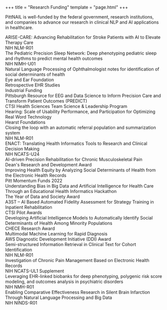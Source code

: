 +++
title = "Research Funding"
template = "page.html"
+++

<div class="section-intro fade-in">
    <p class="lead">PittNAIL is well-funded by the federal government, research institutions, and companies to advance our research in clinical NLP and AI applications in healthcare.</p>
</div>

<div class="funding-list fade-in">

<div class="funding-card">
<div class="funding-title">ARISE-CARE: Advancing Rehabilitation for Stroke Patients with AI to Elevate Therapy Care</div>
<div class="funding-source">NIH NLM-R01</div>
</div>

<div class="funding-card">
<div class="funding-title">The Pediatric Precision Sleep Network: Deep phenotyping pediatric sleep and rhythms to predict mental health outcomes</div>
<div class="funding-source">NIH NIMH-U01</div>
</div>

<div class="funding-card">
<div class="funding-title">Natural Language Processing of Ophthalmologist notes for identification of social determinants of health</div>
<div class="funding-source">Eye and Ear Foundation</div>
</div>

<div class="funding-card">
<div class="funding-title">Retrospective EHR Studies</div>
<div class="funding-source">Industrial Funding</div>
</div>

<div class="funding-card">
<div class="funding-title">Pittsburgh Resource for EEG and Data Science to Inform Precision Care and Transform Patient Outcomes (PREDICT)</div>
<div class="funding-source">CTSI Health Sciences Team Science & Leadership Program</div>
</div>

<div class="funding-card">
<div class="funding-title">Hearing: Scale of Usability Performance, and Participation for Optimizing Real Word Technology</div>
<div class="funding-source">Hearst Foundations</div>
</div>

<div class="funding-card">
<div class="funding-title">Closing the loop with an automatic referral population and summarization system</div>
<div class="funding-source">NIH NLM-R01</div>
</div>

<div class="funding-card">
<div class="funding-title">ENACT: Translating Health Informatics Tools to Research and Clinical Decision Making</div>
<div class="funding-source">NIH NCATS-U24</div>
</div>

<div class="funding-card">
<div class="funding-title">AI-driven Precision Rehabilitation for Chronic Musculoskeletal Pain</div>
<div class="funding-source">Dean's Research and Development Award</div>
</div>

<div class="funding-card completed">
<div class="funding-title">Improving Health Equity by Analyzing Social Determinants of Health from the Electronic Health Records</div>
<div class="funding-source">Pitt Momentum Funds 2022</div>
</div>

<div class="funding-card completed">
<div class="funding-title">Understanding Bias in Big Data and Artificial Intelligence for Health Care Through an Educational Health Informatics Hackathon</div>
<div class="funding-source">The Year of Data and Society Award</div>
</div>

<div class="funding-card completed">
<div class="funding-title">A3ST – AI Based Automated Fidelity Assessment for Strategy Training in Inpatient Rehabilitation</div>
<div class="funding-source">CTSI Pilot Awards</div>
</div>

<div class="funding-card completed">
<div class="funding-title">Developing Artificial Intelligence Models to Automatically Identify Social Determinants of Health Among Minority Populations</div>
<div class="funding-source">CHECE Research Award</div>
</div>

<div class="funding-card completed">
<div class="funding-title">Multimodal Machine Learning for Rapid Diagnosis</div>
<div class="funding-source">AWS Diagnostic Development Initiative (DDI) Award</div>
</div>

<div class="funding-card completed">
<div class="funding-title">Semi-structured Information Retrieval in Clinical Text for Cohort Identification</div>
<div class="funding-source">NIH NLM-R01</div>
</div>

<div class="funding-card completed">
<div class="funding-title">Investigation of Chronic Pain Management Based on Electronic Health Records</div>
<div class="funding-source">NIH NCATS-UL1 Supplement</div>
</div>

<div class="funding-card completed">
<div class="funding-title">Leveraging EHR-linked biobanks for deep phenotyping, polygenic risk score modeling, and outcomes analysis in psychiatric disorders</div>
<div class="funding-source">NIH NMH-R01</div>
</div>

<div class="funding-card completed">
<div class="funding-title">Enabling Comparative Effectiveness Research in Silent Brain Infarction Through Natural Language Processing and Big Data</div>
<div class="funding-source">NIH NINDS-R01</div>
</div>

</div>
